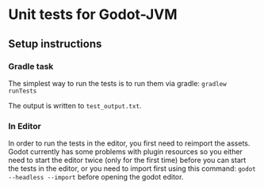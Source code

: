 # Unit tests for Godot-JVM

## Setup instructions
### Gradle task
The simplest way to run the tests is to run them via gradle: `gradlew runTests`

The output is written to `test_output.txt`.

### In Editor
In order to run the tests in the editor, you first need to reimport the assets. Godot currently has some problems with plugin resources so you either need to start the editor twice (only for the first time) before you can start the tests in the editor, or you need to import first using this command: `godot --headless --import` before opening the godot editor.
